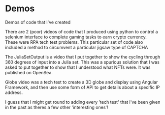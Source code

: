 # Demos
Demos of code that I've created

There are 2 (poor) videos of code that I produced using python to control a selenium interface to complete gaming tasks to earn crypto currency. These were RPA tech test problems. This particular set of code also included a method to circumvent a particular jigsaw type of CAPTCHA

The JuliaSetOutput is a video that I put together to show the cycling through 360 degrees of input into a Julia set. This was a spurious solution that I was asked to put together to show that I understood what NFTs were. It was published on OpenSea.

Globe video was a tech test to create a 3D globe and display using Angular Framework, and then use some form of API to get details about a specific IP address.

I guess that I might get round to adding every 'tech test' that I've been given in the past as theres a few other 'interesting ones'!
